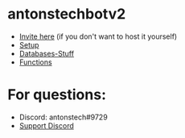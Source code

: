 # antonstechbotv2
- [Invite here](https://top.gg/bot/744218316167708773) (if you don't want to host it yourself)
- [Setup](https://github.com/antonstechde/antonstechbotv2/wiki/Setup)
- [Databases-Stuff](https://github.com/antonstechde/antonstechbotv2/wiki/Databases)
- [Functions](https://github.com/antonstechde/antonstechbotv2/wiki/Functions)
# For questions:
- Discord: antonstech#9729
- [Support Discord](https://discord.gg/bHQGfxFzhQ)
